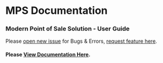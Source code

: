 # MPS Documentation

### Modern Point of Sale Solution - User Guide

Please [open new issue](https://github.com/Tecdiary/mps-guide/issues/new?labels=bug) for Bugs &amp; Errors, [request feature here](https://github.com/Tecdiary/mps-guide/discussions/new?category=ideas).

#### Please [View Documentation Here](https://tecdiary.github.io/mps-guide).
